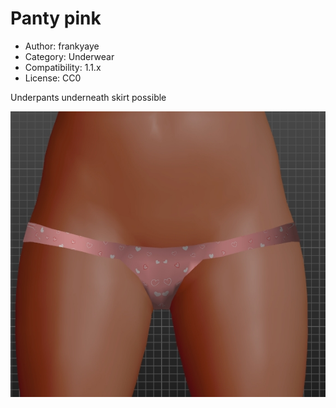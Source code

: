 # Panty pink

* Author: frankyaye
* Category: Underwear
* Compatibility: 1.1.x
* License: CC0

Underpants underneath skirt possible

![Example](Panty_pink.jpg)

